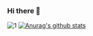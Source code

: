 ### Hi there 👋

![1](https://github-readme-stats.vercel.app/api/top-langs/?username=mateuspinto&theme=dracula)
  [![Anurag's github stats](https://github-readme-stats.vercel.app/api?username=mateuspinto&show_icons=true&theme=dracula)](https://github.com/anuraghazra/github-readme-stats)
